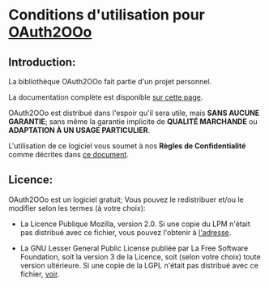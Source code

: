 # Conditions d'utilisation pour [OAuth2OOo](https://github.com/prrvchr/OAuth2OOo)

## Introduction:

La bibliothèque OAuth2OOo fait partie d'un projet personnel.

La documentation complète est disponible [sur cette page](https://prrvchr.github.io/OAuth2OOo).

OAuth2OOo est distribué dans l'espoir qu'il sera utile, mais **SANS AUCUNE GARANTIE**; sans même la garantie implicite de **QUALITÉ MARCHANDE** ou **ADAPTATION À UN USAGE PARTICULIER**.

L'utilisation de ce logiciel vous soumet à nos **Règles de Confidentialité** comme décrites dans [ce document](https://prrvchr.github.io/OAuth2OOo/PrivacyPolicy_fr).

## Licence:

OAuth2OOo est un logiciel gratuit; Vous pouvez le redistribuer et/ou le modifier selon les termes (à votre choix):

- La Licence Publique Mozilla, version 2.0. Si une copie du LPM n'était pas distribué avec ce fichier, vous pouvez l'obtenir à [l'adresse](http://mozilla.org/MPL/2.0/).

- La GNU Lesser General Public License publiée par La Free Software Foundation, soit la version 3 de la Licence, soit (selon votre choix) toute version ultérieure. Si une copie de la LGPL n'était pas distribué avec ce fichier, [voir](http://www.gnu.org/licenses/).